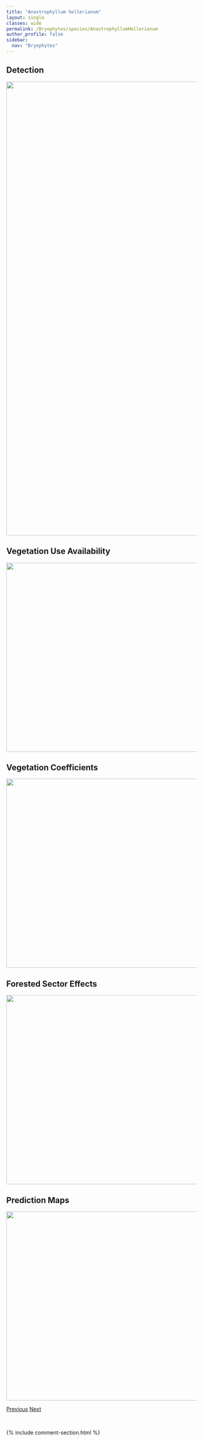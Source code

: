 ```yaml
---
title: "Anastrophyllum hellerianum"
layout: single
classes: wide
permalink: /Bryophytes/species/AnastrophyllumHellerianum
author_profile: false
sidebar:
  nav: "Bryophytes"
---
```


<h2>Detection</h2>

<a href="https://drive.google.com/uc?export=view&id=1X2z6U-x2RF-3BKTzp9DPSqW4uEXDFiWG">
<img src="https://drive.google.com/uc?export=view&id=1X2z6U-x2RF-3BKTzp9DPSqW4uEXDFiWG" height = "1200" width = "800">
</a>


<h2>Vegetation Use Availability</h2>

<a href="https://drive.google.com/uc?export=view&id=10YHGdw2riMNCNA4O2y_t5x-9aCcylj8p">
<img src="https://drive.google.com/uc?export=view&id=10YHGdw2riMNCNA4O2y_t5x-9aCcylj8p" height = "500" width = "1000">
</a>


<h2>Vegetation Coefficients</h2>

<a href="https://drive.google.com/uc?export=view&id=1WnymiP2GymPzWTwM_ohz4QVz6Eycwlve">
<img src="https://drive.google.com/uc?export=view&id=1WnymiP2GymPzWTwM_ohz4QVz6Eycwlve" height = "500" width = "1000">
</a>


<h2>Forested Sector Effects</h2>

<a href="https://drive.google.com/uc?export=view&id=1LjAElLxNK8rTWOrg5mF_nMMDwixPGrYN">
<img src="https://drive.google.com/uc?export=view&id=1LjAElLxNK8rTWOrg5mF_nMMDwixPGrYN" height = "500" width = "1000">
</a>


<h2>Prediction Maps</h2>

<a href="https://drive.google.com/uc?export=view&id=1NqjBH7xqYrr9HnotWApLXn_MAGn4fpxO">
<img src="https://drive.google.com/uc?export=view&id=1NqjBH7xqYrr9HnotWApLXn_MAGn4fpxO" height = "500" width = "1000">
</a>


<a href="/DevelopmentWebsite/Bryophytes/species/LepidoziaReptans" class="pagination--pager" title="Lepidozia reptans">Previous</a> <a href="/DevelopmentWebsite/Bryophytes/species/LophoziaAscendens" class="pagination--pager" title="Lophozia ascendens">Next</a>

<p>&nbsp;</p>

{% include comment-section.html %}
